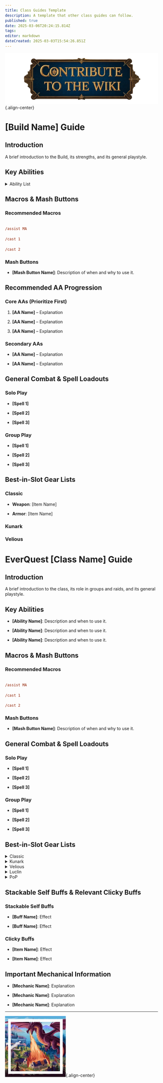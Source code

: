 ```yaml
---
title: Class Guides Template
description: A template that other class guides can follow.
published: true
date: 2025-03-06T20:24:15.814Z
tags: 
editor: markdown
dateCreated: 2025-03-03T15:54:26.851Z
---
```


![contribute.webp](/contribute.webp){.align-center}

# [Build Name] Guide


## Introduction

A brief introduction to the Build, its strengths, and its general playstyle.



## Key Abilities

<details>

 <summary>Ability List</summary>

- **[Ability Name]**: Description and when to use it.

- **[Ability Name]**: Description and when to use it.

- **[Ability Name]**: Description and when to use it.

</details>

## Macros & Mash Buttons

### Recommended Macros

```ini

/assist MA

/cast 1

/cast 2

```

### Mash Buttons

- **[Mash Button Name]**: Description of when and why to use it.



## Recommended AA Progression

### Core AAs (Prioritize First)

1. **[AA Name]** – Explanation

2. **[AA Name]** – Explanation

3. **[AA Name]** – Explanation



### Secondary AAs

- **[AA Name]** – Explanation

- **[AA Name]** – Explanation



## General Combat & Spell Loadouts

### Solo Play

- **[Spell 1]**

- **[Spell 2]**

- **[Spell 3]**



### Group Play

- **[Spell 1]**

- **[Spell 2]**

- **[Spell 3]**



## Best-in-Slot Gear Lists

### Classic

- **Weapon**: [Item Name]

- **Armor**: [Item Name]

### Kunark

### Velious

# EverQuest [Class Name] Guide



## Introduction

A brief introduction to the class, its role in groups and raids, and its general playstyle.



## Key Abilities

- **[Ability Name]**: Description and when to use it.

- **[Ability Name]**: Description and when to use it.

- **[Ability Name]**: Description and when to use it.



## Macros & Mash Buttons

### Recommended Macros

```ini

/assist MA

/cast 1

/cast 2

```



### Mash Buttons

- **[Mash Button Name]**: Description of when and why to use it.



## General Combat & Spell Loadouts

### Solo Play

- **[Spell 1]**

- **[Spell 2]**

- **[Spell 3]**



### Group Play

- **[Spell 1]**

- **[Spell 2]**

- **[Spell 3]**




## Best-in-Slot Gear Lists



<details>

 <summary>Classic</summary>
  - **Charm**: Charm of Deception (Legendary)

- **Ear**: Vyrinn's Earring of Insanity (Legendary)

 - **Ear-Slot1**: Polished Chunk of Rage (Legendary)

 - **Ear-Slot2**: Polished Chunk of Rage (Enchanted)

- **Head**: White Dragon Helm (Legendary)

 - **Head-Slot1**: Polished Chunk of Rage

 - **Head-Slot2**: Polished Chunk of Rage (Enchanted)

- **Face**: Flayed Barbarian Hide Mask (Legendary)

 - **Face-Slot1**: Polished Chunk of Rage

 - **Face-Slot2**: Polished Chunk of Rage (Enchanted)

- **Neck**: Valtron's Necklace of Wonder (Legendary)

 - **Neck-Slot1**: Polished Chunk of Rage

- **Shoulders**: Pauldrons of the Deep Flame (Legendary)

 - **Shoulders-Slot1**: Polished Chunk of Rage

 - **Shoulders-Slot2**: Polished Chunk of Rage (Enchanted)

- **Arms**: Kelsiferous' Armband of Artistry (Legendary)

 - **Arms-Slot1**: Polished Chunk of Rage

 - **Arms-Slot2**: Polished Chunk of Rage (Enchanted)

- **Back**: Cloak of Thorns (Legendary)

 - **Back-Slot1**: Polished Chunk of Rage

 - **Back-Slot2**: Polished Chunk of Rage (Enchanted)

- **Wrist**: Blazing Bracers of Discovery (Legendary)

 - **Wrist-Slot1**: Polished Chunk of Rage

 - **Wrist-Slot2**: Prismatic Scale of Cleaving (Legendary)

- **Wrist**: Blazing Bracers of Discovery (Legendary)

 - **Wrist-Slot1**: Froglok Egg Capsule (Legendary)

 - **Wrist-Slot2**: Prismatic Scale of Sharpshooting (Legendary)

- **Range**: Premier Bow of Secundae (Legendary)

 - **Range-Slot1**: Polished Chunk of Rage

 - **Range-Slot2**: Polished Chunk of Rage (Enchanted)

 - **Range-Slot3**: Polished Chunk of Rage (Legendary)

 - **Range-Slot4**: Dioptase Gem

 - **Range-Slot5**: Dioptase Segment

- **Hands**: Do'Vassir's Gauntlets of Might (Legendary)

 - **Hands-Slot1**: Polished Chunk of Rage

 - **Hands-Slot2**: Prismatic Scale of Ferocity

- **Primary**: Singing Short Sword (Legendary)

 - **Primary-Slot1**: Flawless Purple Gem of Deftness (Legendary)

- **Secondary**: Swiftwind (Legendary)

 - **Secondary-Slot1**: Flawless Purple Gem of Deftness (Legendary)

- **Fingers**: Ring of Superiority (Legendary)

 - **Fingers-Slot1**: Polished Chunk of Rage

 - **Fingers-Slot2**: Polished Chunk of Rage (Enchanted)

- **Fingers**: Ring of Superiority (Legendary)

 - **Fingers-Slot1**: Polished Chunk of Rage

 - **Fingers-Slot2**: Polished Chunk of Rage (Enchanted)

- **Chest**: Sal'Varae's Robe of Darkness (Legendary)

 - **Chest-Slot1**: Polished Chunk of Rage

 - **Chest-Slot2**: Polished Chunk of Rage (Enchanted)

- **Legs**: Silver Chains (Legendary)

 - **Legs-Slot1**: Polished Chunk of Rage

 - **Legs-Slot2**: Prismatic Scale of Ferocity (Legendary)

- **Feet**: Maclaer's Boots of Silence (Legendary)

 - **Feet-Slot1**: Polished Chunk of Rage

 - **Feet-Slot2**: Prismatic Scale of Sharpshooting

- **Waist**: Feeliux's Cord of Velocity (Legendary)

 - **Waist-Slot1**: Polished Chunk of Rage

 - **Waist-Slot2**: Polished Chunk of Rage (Enchanted)

- **Ammo**: Blessed Champion Arrows (Legendary)

- **General1**: Fleeting Quiver

 - **General1-Slot1**: Blessed Champion Arrows (Legendary)
</details>

<details>

 <summary>Kunark</summary>
  - **Charm**: Charm of Deception (Legendary)

- **Ear**: Vyrinn's Earring of Insanity (Legendary)

 - **Ear-Slot1**: Polished Chunk of Rage (Legendary)

 - **Ear-Slot2**: Polished Chunk of Rage (Enchanted)

- **Head**: White Dragon Helm (Legendary)

 - **Head-Slot1**: Polished Chunk of Rage

 - **Head-Slot2**: Polished Chunk of Rage (Enchanted)

- **Face**: Flayed Barbarian Hide Mask (Legendary)

 - **Face-Slot1**: Polished Chunk of Rage

 - **Face-Slot2**: Polished Chunk of Rage (Enchanted)

- **Neck**: Valtron's Necklace of Wonder (Legendary)

 - **Neck-Slot1**: Polished Chunk of Rage

- **Shoulders**: Pauldrons of the Deep Flame (Legendary)

 - **Shoulders-Slot1**: Polished Chunk of Rage

 - **Shoulders-Slot2**: Polished Chunk of Rage (Enchanted)

- **Arms**: Kelsiferous' Armband of Artistry (Legendary)

 - **Arms-Slot1**: Polished Chunk of Rage

 - **Arms-Slot2**: Polished Chunk of Rage (Enchanted)

- **Back**: Cloak of Thorns (Legendary)

 - **Back-Slot1**: Polished Chunk of Rage

 - **Back-Slot2**: Polished Chunk of Rage (Enchanted)

- **Wrist**: Blazing Bracers of Discovery (Legendary)

 - **Wrist-Slot1**: Polished Chunk of Rage

 - **Wrist-Slot2**: Prismatic Scale of Cleaving (Legendary)

- **Wrist**: Blazing Bracers of Discovery (Legendary)

 - **Wrist-Slot1**: Froglok Egg Capsule (Legendary)

 - **Wrist-Slot2**: Prismatic Scale of Sharpshooting (Legendary)

- **Range**: Premier Bow of Secundae (Legendary)

 - **Range-Slot1**: Polished Chunk of Rage

 - **Range-Slot2**: Polished Chunk of Rage (Enchanted)

 - **Range-Slot3**: Polished Chunk of Rage (Legendary)

 - **Range-Slot4**: Dioptase Gem

 - **Range-Slot5**: Dioptase Segment

- **Hands**: Do'Vassir's Gauntlets of Might (Legendary)

 - **Hands-Slot1**: Polished Chunk of Rage

 - **Hands-Slot2**: Prismatic Scale of Ferocity

- **Primary**: Singing Short Sword (Legendary)

 - **Primary-Slot1**: Flawless Purple Gem of Deftness (Legendary)

- **Secondary**: Swiftwind (Legendary)

 - **Secondary-Slot1**: Flawless Purple Gem of Deftness (Legendary)

- **Fingers**: Ring of Superiority (Legendary)

 - **Fingers-Slot1**: Polished Chunk of Rage

 - **Fingers-Slot2**: Polished Chunk of Rage (Enchanted)

- **Fingers**: Ring of Superiority (Legendary)

 - **Fingers-Slot1**: Polished Chunk of Rage

 - **Fingers-Slot2**: Polished Chunk of Rage (Enchanted)

- **Chest**: Sal'Varae's Robe of Darkness (Legendary)

 - **Chest-Slot1**: Polished Chunk of Rage

 - **Chest-Slot2**: Polished Chunk of Rage (Enchanted)

- **Legs**: Silver Chains (Legendary)

 - **Legs-Slot1**: Polished Chunk of Rage

 - **Legs-Slot2**: Prismatic Scale of Ferocity (Legendary)

- **Feet**: Maclaer's Boots of Silence (Legendary)

 - **Feet-Slot1**: Polished Chunk of Rage

 - **Feet-Slot2**: Prismatic Scale of Sharpshooting

- **Waist**: Feeliux's Cord of Velocity (Legendary)

 - **Waist-Slot1**: Polished Chunk of Rage

 - **Waist-Slot2**: Polished Chunk of Rage (Enchanted)

- **Ammo**: Blessed Champion Arrows (Legendary)

- **General1**: Fleeting Quiver

 - **General1-Slot1**: Blessed Champion Arrows (Legendary)
</details>

<details>

 <summary>Velious</summary>

- **Charm**: Charm of Deception (Legendary)

- **Ear**: Vyrinn's Earring of Insanity (Legendary)

 - **Ear-Slot1**: Polished Chunk of Rage (Legendary)

 - **Ear-Slot2**: Polished Chunk of Rage (Enchanted)

- **Head**: White Dragon Helm (Legendary)

 - **Head-Slot1**: Polished Chunk of Rage

 - **Head-Slot2**: Polished Chunk of Rage (Enchanted)

- **Face**: Flayed Barbarian Hide Mask (Legendary)

 - **Face-Slot1**: Polished Chunk of Rage

 - **Face-Slot2**: Polished Chunk of Rage (Enchanted)

- **Neck**: Valtron's Necklace of Wonder (Legendary)

 - **Neck-Slot1**: Polished Chunk of Rage

- **Shoulders**: Pauldrons of the Deep Flame (Legendary)

 - **Shoulders-Slot1**: Polished Chunk of Rage

 - **Shoulders-Slot2**: Polished Chunk of Rage (Enchanted)

- **Arms**: Kelsiferous' Armband of Artistry (Legendary)

 - **Arms-Slot1**: Polished Chunk of Rage

 - **Arms-Slot2**: Polished Chunk of Rage (Enchanted)

- **Back**: Cloak of Thorns (Legendary)

 - **Back-Slot1**: Polished Chunk of Rage

 - **Back-Slot2**: Polished Chunk of Rage (Enchanted)

- **Wrist**: Blazing Bracers of Discovery (Legendary)

 - **Wrist-Slot1**: Polished Chunk of Rage

 - **Wrist-Slot2**: Prismatic Scale of Cleaving (Legendary)

- **Wrist**: Blazing Bracers of Discovery (Legendary)

 - **Wrist-Slot1**: Froglok Egg Capsule (Legendary)

 - **Wrist-Slot2**: Prismatic Scale of Sharpshooting (Legendary)

- **Range**: Premier Bow of Secundae (Legendary)

 - **Range-Slot1**: Polished Chunk of Rage

 - **Range-Slot2**: Polished Chunk of Rage (Enchanted)

 - **Range-Slot3**: Polished Chunk of Rage (Legendary)

 - **Range-Slot4**: Dioptase Gem

 - **Range-Slot5**: Dioptase Segment

- **Hands**: Do'Vassir's Gauntlets of Might (Legendary)

 - **Hands-Slot1**: Polished Chunk of Rage

 - **Hands-Slot2**: Prismatic Scale of Ferocity

- **Primary**: Singing Short Sword (Legendary)

 - **Primary-Slot1**: Flawless Purple Gem of Deftness (Legendary)

- **Secondary**: Swiftwind (Legendary)

 - **Secondary-Slot1**: Flawless Purple Gem of Deftness (Legendary)

- **Fingers**: Ring of Superiority (Legendary)

 - **Fingers-Slot1**: Polished Chunk of Rage

 - **Fingers-Slot2**: Polished Chunk of Rage (Enchanted)

- **Fingers**: Ring of Superiority (Legendary)

 - **Fingers-Slot1**: Polished Chunk of Rage

 - **Fingers-Slot2**: Polished Chunk of Rage (Enchanted)

- **Chest**: Sal'Varae's Robe of Darkness (Legendary)

 - **Chest-Slot1**: Polished Chunk of Rage

 - **Chest-Slot2**: Polished Chunk of Rage (Enchanted)

- **Legs**: Silver Chains (Legendary)

 - **Legs-Slot1**: Polished Chunk of Rage

 - **Legs-Slot2**: Prismatic Scale of Ferocity (Legendary)

- **Feet**: Maclaer's Boots of Silence (Legendary)

 - **Feet-Slot1**: Polished Chunk of Rage

 - **Feet-Slot2**: Prismatic Scale of Sharpshooting

- **Waist**: Feeliux's Cord of Velocity (Legendary)

 - **Waist-Slot1**: Polished Chunk of Rage

 - **Waist-Slot2**: Polished Chunk of Rage (Enchanted)

- **Ammo**: Blessed Champion Arrows (Legendary)

- **General1**: Fleeting Quiver

 - **General1-Slot1**: Blessed Champion Arrows (Legendary)

</details>

<details>

 <summary>Luclin</summary>
  - **Charm**: Charm of Deception (Legendary)

- **Ear**: Vyrinn's Earring of Insanity (Legendary)

 - **Ear-Slot1**: Polished Chunk of Rage (Legendary)

 - **Ear-Slot2**: Polished Chunk of Rage (Enchanted)

- **Head**: White Dragon Helm (Legendary)

 - **Head-Slot1**: Polished Chunk of Rage

 - **Head-Slot2**: Polished Chunk of Rage (Enchanted)

- **Face**: Flayed Barbarian Hide Mask (Legendary)

 - **Face-Slot1**: Polished Chunk of Rage

 - **Face-Slot2**: Polished Chunk of Rage (Enchanted)

- **Neck**: Valtron's Necklace of Wonder (Legendary)

 - **Neck-Slot1**: Polished Chunk of Rage

- **Shoulders**: Pauldrons of the Deep Flame (Legendary)

 - **Shoulders-Slot1**: Polished Chunk of Rage

 - **Shoulders-Slot2**: Polished Chunk of Rage (Enchanted)

- **Arms**: Kelsiferous' Armband of Artistry (Legendary)

 - **Arms-Slot1**: Polished Chunk of Rage

 - **Arms-Slot2**: Polished Chunk of Rage (Enchanted)

- **Back**: Cloak of Thorns (Legendary)

 - **Back-Slot1**: Polished Chunk of Rage

 - **Back-Slot2**: Polished Chunk of Rage (Enchanted)

- **Wrist**: Blazing Bracers of Discovery (Legendary)

 - **Wrist-Slot1**: Polished Chunk of Rage

 - **Wrist-Slot2**: Prismatic Scale of Cleaving (Legendary)

- **Wrist**: Blazing Bracers of Discovery (Legendary)

 - **Wrist-Slot1**: Froglok Egg Capsule (Legendary)

 - **Wrist-Slot2**: Prismatic Scale of Sharpshooting (Legendary)

- **Range**: Premier Bow of Secundae (Legendary)

 - **Range-Slot1**: Polished Chunk of Rage

 - **Range-Slot2**: Polished Chunk of Rage (Enchanted)

 - **Range-Slot3**: Polished Chunk of Rage (Legendary)

 - **Range-Slot4**: Dioptase Gem

 - **Range-Slot5**: Dioptase Segment

- **Hands**: Do'Vassir's Gauntlets of Might (Legendary)

 - **Hands-Slot1**: Polished Chunk of Rage

 - **Hands-Slot2**: Prismatic Scale of Ferocity

- **Primary**: Singing Short Sword (Legendary)

 - **Primary-Slot1**: Flawless Purple Gem of Deftness (Legendary)

- **Secondary**: Swiftwind (Legendary)

 - **Secondary-Slot1**: Flawless Purple Gem of Deftness (Legendary)

- **Fingers**: Ring of Superiority (Legendary)

 - **Fingers-Slot1**: Polished Chunk of Rage

 - **Fingers-Slot2**: Polished Chunk of Rage (Enchanted)

- **Fingers**: Ring of Superiority (Legendary)

 - **Fingers-Slot1**: Polished Chunk of Rage

 - **Fingers-Slot2**: Polished Chunk of Rage (Enchanted)

- **Chest**: Sal'Varae's Robe of Darkness (Legendary)

 - **Chest-Slot1**: Polished Chunk of Rage

 - **Chest-Slot2**: Polished Chunk of Rage (Enchanted)

- **Legs**: Silver Chains (Legendary)

 - **Legs-Slot1**: Polished Chunk of Rage

 - **Legs-Slot2**: Prismatic Scale of Ferocity (Legendary)

- **Feet**: Maclaer's Boots of Silence (Legendary)

 - **Feet-Slot1**: Polished Chunk of Rage

 - **Feet-Slot2**: Prismatic Scale of Sharpshooting

- **Waist**: Feeliux's Cord of Velocity (Legendary)

 - **Waist-Slot1**: Polished Chunk of Rage

 - **Waist-Slot2**: Polished Chunk of Rage (Enchanted)

- **Ammo**: Blessed Champion Arrows (Legendary)

- **General1**: Fleeting Quiver

 - **General1-Slot1**: Blessed Champion Arrows (Legendary)
</details>

<details>

 <summary>PoP</summary>
  - **Charm**: Charm of Deception (Legendary)

- **Ear**: Vyrinn's Earring of Insanity (Legendary)

 - **Ear-Slot1**: Polished Chunk of Rage (Legendary)

 - **Ear-Slot2**: Polished Chunk of Rage (Enchanted)

- **Head**: White Dragon Helm (Legendary)

 - **Head-Slot1**: Polished Chunk of Rage

 - **Head-Slot2**: Polished Chunk of Rage (Enchanted)

- **Face**: Flayed Barbarian Hide Mask (Legendary)

 - **Face-Slot1**: Polished Chunk of Rage

 - **Face-Slot2**: Polished Chunk of Rage (Enchanted)

- **Neck**: Valtron's Necklace of Wonder (Legendary)

 - **Neck-Slot1**: Polished Chunk of Rage

- **Shoulders**: Pauldrons of the Deep Flame (Legendary)

 - **Shoulders-Slot1**: Polished Chunk of Rage

 - **Shoulders-Slot2**: Polished Chunk of Rage (Enchanted)

- **Arms**: Kelsiferous' Armband of Artistry (Legendary)

 - **Arms-Slot1**: Polished Chunk of Rage

 - **Arms-Slot2**: Polished Chunk of Rage (Enchanted)

- **Back**: Cloak of Thorns (Legendary)

 - **Back-Slot1**: Polished Chunk of Rage

 - **Back-Slot2**: Polished Chunk of Rage (Enchanted)

- **Wrist**: Blazing Bracers of Discovery (Legendary)

 - **Wrist-Slot1**: Polished Chunk of Rage

 - **Wrist-Slot2**: Prismatic Scale of Cleaving (Legendary)

- **Wrist**: Blazing Bracers of Discovery (Legendary)

 - **Wrist-Slot1**: Froglok Egg Capsule (Legendary)

 - **Wrist-Slot2**: Prismatic Scale of Sharpshooting (Legendary)

- **Range**: Premier Bow of Secundae (Legendary)

 - **Range-Slot1**: Polished Chunk of Rage

 - **Range-Slot2**: Polished Chunk of Rage (Enchanted)

 - **Range-Slot3**: Polished Chunk of Rage (Legendary)

 - **Range-Slot4**: Dioptase Gem

 - **Range-Slot5**: Dioptase Segment

- **Hands**: Do'Vassir's Gauntlets of Might (Legendary)

 - **Hands-Slot1**: Polished Chunk of Rage

 - **Hands-Slot2**: Prismatic Scale of Ferocity

- **Primary**: Singing Short Sword (Legendary)

 - **Primary-Slot1**: Flawless Purple Gem of Deftness (Legendary)

- **Secondary**: Swiftwind (Legendary)

 - **Secondary-Slot1**: Flawless Purple Gem of Deftness (Legendary)

- **Fingers**: Ring of Superiority (Legendary)

 - **Fingers-Slot1**: Polished Chunk of Rage

 - **Fingers-Slot2**: Polished Chunk of Rage (Enchanted)

- **Fingers**: Ring of Superiority (Legendary)

 - **Fingers-Slot1**: Polished Chunk of Rage

 - **Fingers-Slot2**: Polished Chunk of Rage (Enchanted)

- **Chest**: Sal'Varae's Robe of Darkness (Legendary)

 - **Chest-Slot1**: Polished Chunk of Rage

 - **Chest-Slot2**: Polished Chunk of Rage (Enchanted)

- **Legs**: Silver Chains (Legendary)

 - **Legs-Slot1**: Polished Chunk of Rage

 - **Legs-Slot2**: Prismatic Scale of Ferocity (Legendary)

- **Feet**: Maclaer's Boots of Silence (Legendary)

 - **Feet-Slot1**: Polished Chunk of Rage

 - **Feet-Slot2**: Prismatic Scale of Sharpshooting

- **Waist**: Feeliux's Cord of Velocity (Legendary)

 - **Waist-Slot1**: Polished Chunk of Rage

 - **Waist-Slot2**: Polished Chunk of Rage (Enchanted)

- **Ammo**: Blessed Champion Arrows (Legendary)

- **General1**: Fleeting Quiver

 - **General1-Slot1**: Blessed Champion Arrows (Legendary)
</details>



## Stackable Self Buffs & Relevant Clicky Buffs

### Stackable Self Buffs

- **[Buff Name]**: Effect

- **[Buff Name]**: Effect



### Clicky Buffs

- **[Item Name]**: Effect

- **[Item Name]**: Effect



## Important Mechanical Information

- **[Mechanic Name]**: Explanation

- **[Mechanic Name]**: Explanation

- **[Mechanic Name]**: Explanation

---

![pagebreak2.webp](/pagebreak2.webp){.align-center}